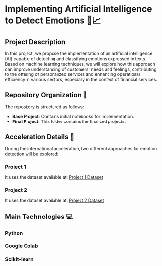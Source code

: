 # Implementing Artificial Intelligence to Detect Emotions 🤖📈

## Project Description

In this project, we propose the implementation of an artificial intelligence (AI) capable of detecting and classifying emotions expressed in texts. Based on machine learning techniques, we will explore how this approach can improve understanding of customers' needs and feelings, contributing to the offering of personalized services and enhancing operational efficiency in various sectors, especially in the context of financial services.

## Repository Organization 📁

The repository is structured as follows:

- **Base Project**: Contains initial notebooks for implementation.
- **Final Project**: This folder contains the finalized projects.

## Acceleration Details 🚀

During the international acceleration, two different approaches for emotion detection will be explored:

### Project 1

It uses the dataset available at: [Project 1 Dataset](https://drive.google.com/file/d/1EsIS71Bf0b1-lyxna1aQt0lHQotWaaIl/view?usp=sharing)

### Project 2

It uses the dataset available at: [Project 2 Dataset](https://drive.google.com/file/d/1500156BzqNf_7mU-S45lxvrsDgYbAisY/view?usp=sharing)

## Main Technologies 💻

### Python
### Google Colab
### Scikit-learn
